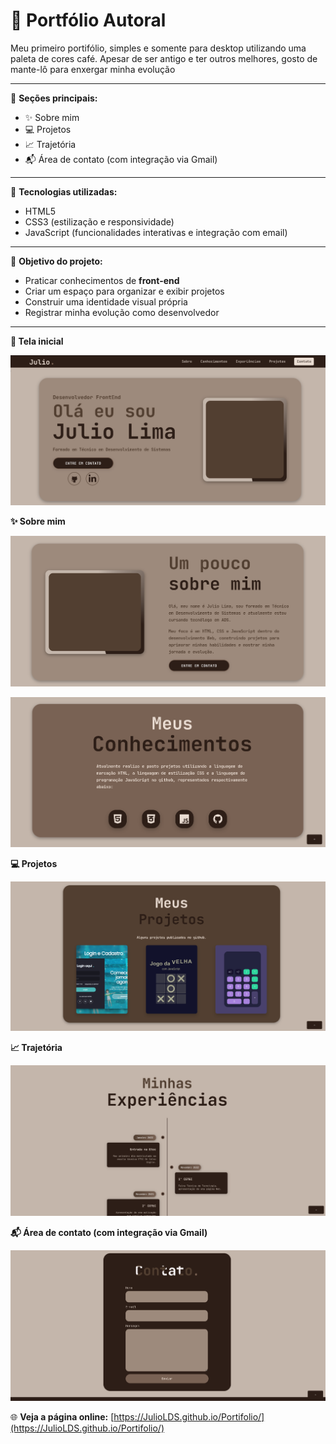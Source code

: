 # 💼 Portfólio Autoral

Meu primeiro portifólio, simples e somente para desktop utilizando uma paleta de cores café. Apesar de ser antigo e ter outros melhores, gosto de mante-lô para enxergar minha evolução  

---

📌 **Seções principais:**
- ✨ Sobre mim
- 💻 Projetos
- 📈 Trajetória
- 📬 Área de contato (com integração via Gmail)

---

🎨 **Tecnologias utilizadas:**
- HTML5
- CSS3 (estilização e responsividade)
- JavaScript (funcionalidades interativas e integração com email)

---

🚀 **Objetivo do projeto:**
- Praticar conhecimentos de **front-end**
- Criar um espaço para organizar e exibir projetos
- Construir uma identidade visual própria
- Registrar minha evolução como desenvolvedor

---
**📌 Tela inicial**
    
![Screenshot](images/inicio.png)

**✨ Sobre mim**
    
![Screenshot](images/sobre.png)

![Screenshot](images/conhecimentos.png)

**💻 Projetos**
    
![Screenshot](images/projetos.png)
    
**📈 Trajetória**
    
![Screenshot](images/trajetoria.png)
    
**📬 Área de contato (com integração via Gmail)**
    
![Screenshot](images/contato.png)
    


🌐 **Veja a página online:** [https://JulioLDS.github.io/Portifolio/](https://JulioLDS.github.io/Portifolio/)
